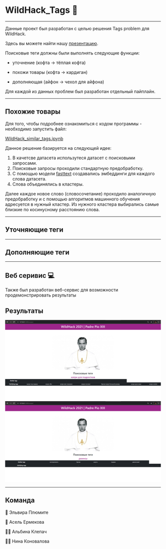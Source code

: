 # WildHack_Tags 👗 
---------------------------------------------------

Данные проект был разработан с целью решения Tags problem для WildHack. 

Здесь вы можете найти нашу [презентацию](https://docs.google.com/presentation/d/1Gz2pAfyW4l21TmB5ZuAHKxu-zdVjQ2Bwt1iS5XAPKEg/edit?usp=sharing).

Поисковые теги должны были выполнять следующие функции:

- уточнение (кофта → тёплая кофта)

- похожи товары (кофта → кардиган) 

- дополняющая (айфон → чехол для айфона)

Для каждой из данных проблем был разработан отдельный пайплайн.

-------------------------------------------------------------

## Похожие товары

Для того, чтобы подробнее ознакомиться с кодом программы - необходимо запустить файл:

[WildHack_similar_tags.ipynb](https://github.com/Nina-Konovalova/WildHack_Tags/blob/main/WildHack_similar_tags.ipynb)

Данное решение базируется на следующей идее:

1) В качетсве датасета использутеся датасет с поисковыми запросами.
2) Поисковые запросы проходили стандартную предобработку.
3) С помощью модели [fasttext](https://fasttext.cc/) cоздавались эмбеддинги для каждого слова датасета.
4) Слова объединялись в кластеры.

Далее каждое новое слово (словосочетание) проходило аналогичную предобработку и с помощью алгоритмов машинного обучения адресуется в нужный кластер. Из нужного кластера выбирались самые близкие по косинусному расстоянию слова.

--------------------------------------------------------------------

## Уточняющие теги

--------------------------------------------------------------------


## Дополняющие теги



-------------------------------------------------------------------
## Веб серивис 	:computer:
Также был разработан веб-сервис для возможности продемонстрировать результаты

## Результаты

<p align="center">
  <img src="https://github.com/Nina-Konovalova/WildHack_Tags/blob/main/pictures/clar.png" >
  <img src="https://github.com/Nina-Konovalova/WildHack_Tags/blob/main/pictures/sim.png" >
</p>

----------------------------------------------------------------------

## Команда

:woman: Эльвира Плюмите

:girl: Асель Ермекова

:curly_haired_woman: Альбина Клепач

:red_haired_woman: Нина Коновалова

